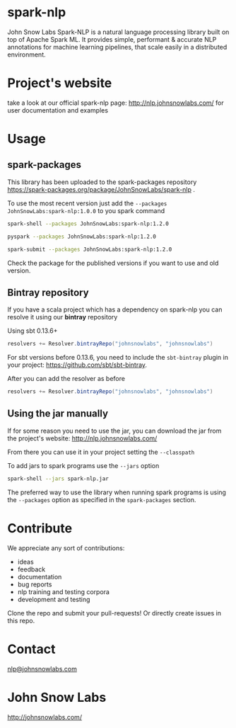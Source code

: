 # spark-nlp
John Snow Labs Spark-NLP is a natural language processing library built on top of Apache Spark ML. It provides simple, performant & accurate NLP annotations for machine learning pipelines, that scale easily in a distributed environment.

# Project's website
take a look at our official spark-nlp page: http://nlp.johnsnowlabs.com/ for user documentation and examples

# Usage

## spark-packages

This library has been uploaded to the spark-packages repository https://spark-packages.org/package/JohnSnowLabs/spark-nlp .

To use the most recent version just add the `--packages JohnSnowLabs:spark-nlp:1.0.0` to you spark command

```sh
spark-shell --packages JohnSnowLabs:spark-nlp:1.2.0
```

```sh
pyspark --packages JohnSnowLabs:spark-nlp:1.2.0
```

```sh
spark-submit --packages JohnSnowLabs:spark-nlp:1.2.0
```

Check the package for the published versions if you want to use and old version.

## Bintray repository

If you have a scala project which has a dependency on spark-nlp you can resolve it using our **bintray** repository

Using sbt 0.13.6+

```scala
resolvers += Resolver.bintrayRepo("johnsnowlabs", "johnsnowlabs")
```

For sbt versions before 0.13.6, you need to include the `sbt-bintray` plugin in your project: https://github.com/sbt/sbt-bintray.

After you can add the resolver as before

```scala
resolvers += Resolver.bintrayRepo("johnsnowlabs", "johnsnowlabs")
```

## Using the jar manually 

If for some reason you need to use the jar, you can download the jar from the project's website: http://nlp.johnsnowlabs.com/

From there you can use it in your project setting the `--classpath`

To add jars to spark programs use the `--jars` option

```sh
spark-shell --jars spark-nlp.jar
```

The preferred way to use the library when running spark programs is using the `--packages` option as specified in the `spark-packages` section.

# Contribute
We appreciate any sort of contributions:
* ideas
* feedback
* documentation
* bug reports
* nlp training and testing corpora
* development and testing

Clone the repo and submit your pull-requests! Or directly create issues in this repo.

# Contact
nlp@johnsnowlabs.com

# John Snow Labs
http://johnsnowlabs.com/